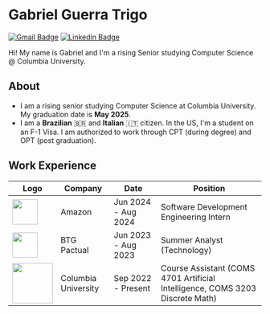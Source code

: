 <!---
Trigozord/Trigozord is a ✨ special ✨ repository because its `README.md` (this file) appears on your GitHub profile.
You can click the Preview link to take a look at your changes.
--->
# Gabriel Guerra Trigo
[![Gmail Badge](https://img.shields.io/badge/-gabrielguerratrigo20-c14438?style=flat&logo=Gmail&logoColor=white&link=mailto:gabrielguerratrigo20@gmail.com)](mailto:gabrielguerratrigo20@gmail.com)
[![Linkedin Badge](https://img.shields.io/badge/-gabriel-blue?style=flat&logo=Linkedin&logoColor=white&link=https://www.linkedin.com/in/gabriel-trigo-b3a22a23b/)](https://www.linkedin.com/in/gabriel-trigo-b3a22a23b/)

Hi! My name is Gabriel and I'm a rising Senior studying Computer Science @ Columbia University.

## About
- I am a rising senior studying Computer Science at Columbia University. My graduation date is **May 2025**.
- I am a **Brazilian** 🇧🇷 and **Italian** 🇮🇹 citizen. In the US, I'm a student on an F-1 Visa. I am authorized to work through CPT (during degree) and OPT (post graduation).

## Work Experience
| Logo | Company | Date | Position |
| ------------ | ------------ | ---- | ------- |
| <img src="https://es.logodownload.org/wp-content/uploads/2019/07/amazon-logo-81.png" height="50"> | Amazon | Jun 2024 - Aug 2024 | Software Development Engineering Intern |
| <img src="https://performance.btgpactual.com/app/index_files/logo_btg_azul.png" height="50"> | BTG Pactual | Jun 2023 - Aug 2023 | Summer Analyst (Technology) |
| <img src="https://logos-download.com/wp-content/uploads/2020/06/Columbia_University_Logo.png" height="80"> | Columbia University | Sep 2022 - Present | Course Assistant (COMS 4701 Artificial Intelligence, COMS 3203 Discrete Math)
